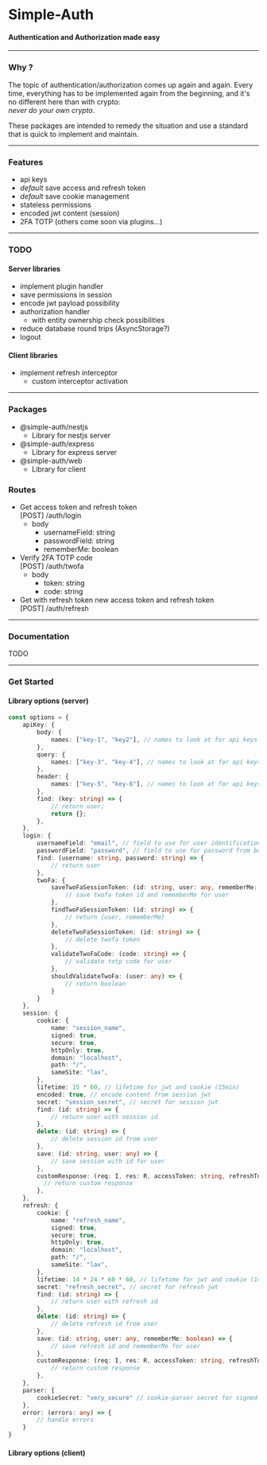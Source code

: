 # Simple-Auth
#### Authentication and Authorization made easy

___
### Why  ?
The topic of authentication/authorization comes up again and again.
Every time, everything has to be implemented again from the beginning, and it's no different here than with crypto:  
*never do your own crypto*.

These packages are intended to remedy the situation and use a standard that is quick to implement and maintain.
___
### Features
* api keys
* *default* save access and refresh token
* *default* save cookie management
* stateless permissions
* encoded jwt content (session)
* 2FA TOTP (others come soon via plugins...)
___
### TODO
#### Server libraries
* implement plugin handler
* save permissions in session
* encode jwt payload possibility
* authorization handler
  * with entity ownership check possibilities
* reduce database round trips (AsyncStorage?)
* logout
#### Client libraries
* implement refresh interceptor
  * custom interceptor activation
___
### Packages
* @simple-auth/nestjs
  * Library for nestjs server
* @simple-auth/express
  * Library for express server
* @simple-auth/web
  * Library for client

### Routes
* Get access token and refresh token  
  [POST] /auth/login
  * body
    * usernameField: string
    * passwordField: string
    * rememberMe: boolean
* Verify 2FA TOTP code  
  [POST] /auth/twofa
  * body
    * token: string
    * code: string
* Get with refresh token new access token and refresh token  
  [POST] /auth/refresh
---
### Documentation
TODO

---
### Get Started
####  Library options (server)
```TypeScript
const options = {
    apiKey: {
        body: {
            names: ["key-1", "key2"], // names to look at for api keys in body
        },
        query: {
            names: ["key-3", "key-4"], // names to look at for api keys in query
        },
        header: {
            names: ["key-5", "key-6"], // names to look at for api keys in header
        },
        find: (key: string) => {
            // return user;
            return {};
        },
    },
    login: {
        usernameField: "email", // field to use for user identification from body
        passwordField: "password", // field to use for password from body
        find: (username: string, password: string) => {
            // return user
        },
        twoFa: {
            saveTwoFaSessionToken: (id: string, user: any, rememberMe: boolean) => {
                // save twofa token id and rememberMe for user
            },
            findTwoFaSessionToken: (id: string) => {
                // return {user, rememberMe}
            },
            deleteTwoFaSessionToken: (id: string) => {
                // delete twofa token
            },
            validateTwoFaCode: (code: string) => {
                // validate totp code for user
            },
            shouldValidateTwoFa: (user: any) => {
                // return boolean
            }
        }
    },
    session: {
        cookie: {
            name: "session_name",
            signed: true,
            secure: true,
            httpOnly: true,
            domain: "localhost",
            path: "/",
            sameSite: "lax",
        },
        lifetime: 15 * 60, // lifetime for jwt and cookie (15min)
        encoded: true, // encode content from session jwt
        secret: "session_secret", // secret for session jwt
        find: (id: string) => {
            // return user with session id
        },
        delete: (id: string) => {
            // delete session id from user
        },
        save: (id: string, user: any) => {
            // save session with id for user
        },
        customResponse: (req: I, res: R, accessToken: string, refreshToken: string) => {
          // return custom response    
        },
    },
    refresh: {
        cookie: {
            name: "refresh_name",
            signed: true,
            secure: true,
            httpOnly: true,
            domain: "localhost",
            path: "/",
            sameSite: "lax",
        },
        lifetime: 14 * 24 * 60 * 60, // lifetime for jwt and cookie (14 days)
        secret: "refresh_secret", // secret for refresh jwt
        find: (id: string) => {
            // return user with refresh id
        },
        delete: (id: string) => {
            // delete refresh id from user
        },
        save: (id: string, user: any, rememberMe: boolean) => {
            // save refresh id and rememberMe for user
        },
        customResponse: (req: I, res: R, accessToken: string, refreshToken: string) => {
            // return custom response    
        },
    },
    parser: {
        cookieSecret: "very_secure" // cookie-parser secret for signed cookies
    },
    error: (errors: any) => {
        // handle errors
    }
}
```

#### Library options (client)
